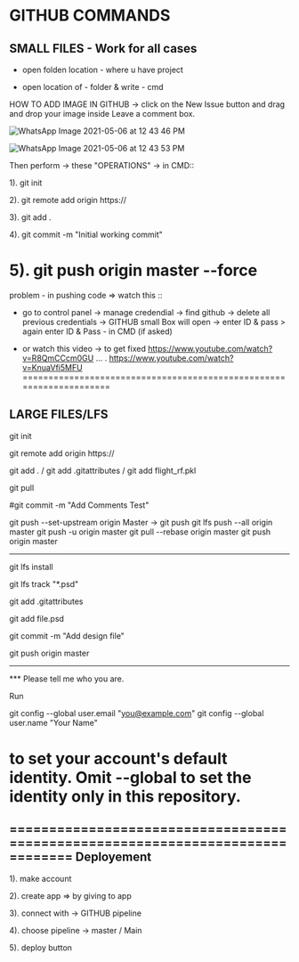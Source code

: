 # GITHUB COMMANDS 

SMALL FILES - Work for all cases
----------------------------------
* open folden location - where u have project

* open location of - folder & write - cmd

HOW TO ADD IMAGE IN GITHUB -> click on the New Issue button and drag and drop your image inside Leave a comment box.

![WhatsApp Image 2021-05-06 at 12 43 46 PM](https://user-images.githubusercontent.com/41515202/117257356-69842880-ae69-11eb-9961-bea900d6c010.jpeg)

![WhatsApp Image 2021-05-06 at 12 43 53 PM](https://user-images.githubusercontent.com/41515202/117257333-64bf7480-ae69-11eb-838b-e92620a7ba5e.jpeg)

Then perform -> these "OPERATIONS" -> in CMD::

1). git init 

2). git remote add origin https://

3). git add .

4). git commit -m "Initial working commit"

5). git push origin master --force
====================================================================
problem - in pushing code => watch this ::
* go to control panel -> manage credendial -> find github -> delete all previous credentials -> GITHUB small Box will open -> enter ID & pass > again enter ID & Pass - in CMD (if asked)

* or watch this video -> to get fixed
https://www.youtube.com/watch?v=R8QmCCcm0GU ... 
.
https://www.youtube.com/watch?v=KnuaVfi5MFU
====================================================================

LARGE FILES/LFS
----------------
git init

git remote add origin https://

git add . / git add .gitattributes / git add flight_rf.pkl

git pull 

#git commit -m "Add Comments Test"

git push --set-upstream origin Master -> git push
git lfs push --all origin master
git push -u origin master
git pull --rebase origin master
git push origin master

---------------------------------------
git lfs install

git lfs track "*.psd"

git add .gitattributes

git add file.psd

git commit -m "Add design file"

git push origin master

---------------------------------------
*** Please tell me who you are.

Run

  git config --global user.email "you@example.com"
  git config --global user.name "Your Name"

to set your account's default identity.
Omit --global to set the identity only in this repository.
==============================================================================
==============================================================================
Deployement
-----------
1). make account 

2). create app => by giving to app

3). connect with -> GITHUB pipeline

4). choose pipeline -> master / Main  

5). deploy button
